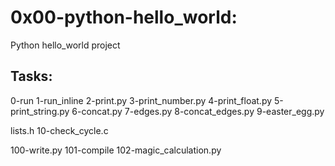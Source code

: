 # 0x00-python-hello_world:

Python hello_world project

## Tasks:

0-run
1-run_inline
2-print.py
3-print_number.py
4-print_float.py
5-print_string.py
6-concat.py
7-edges.py
8-concat_edges.py
9-easter_egg.py

lists.h
10-check_cycle.c

100-write.py
101-compile
102-magic_calculation.py
